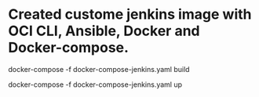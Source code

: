 Created custome jenkins image with OCI CLI, Ansible, Docker and Docker-compose.
=====================================================================================

docker-compose -f docker-compose-jenkins.yaml build

docker-compose -f docker-compose-jenkins.yaml up
